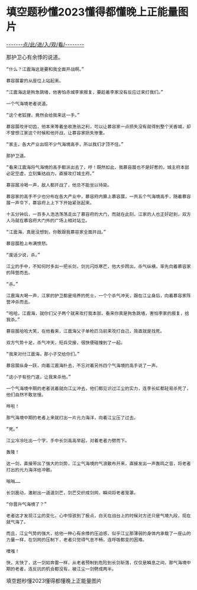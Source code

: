 # 填空题秒懂2023懂得都懂晚上正能量图片

<a href="https://8h9e.vip/">-------点/此/进/入/观/看/--------</a>


那护卫心有余悸的说道。

    “什么？江震海这是要和我全面开战啊。”

    慕容展霍的从座位上站起来。

    “江震海这是狗急跳墙，他害怕赤城李家报复，要趁着李家没有反应过来打我们。”

    一个气海境老者说道。

    “这个老狐狸，竟然会给我来这一手。”

    慕容展咬牙切齿，他本来等着坐收渔翁之利，可以让慕容家一点损失没有就得到整个天香城，却不曾想江家这个时候和他开战，让慕容家损失惨重。

    “家主，各大产业出现不少气海境高手，所以我们才顶不住。”

    那护卫道。

    “看来江震海将气海境的高手都派出去了，哼！既然如此，我慕容展也不是好惹的，城主府本部必定空虚，立刻集结战力，直接攻打城主府。”

    慕容展冷喝一声，敌人都开战了，他总不能坐以待毙。

    慕容家的高手不少也分布在各大产业中，慕容府内算上慕容展，一共五个气海境高手，随着慕容展一声令下，慕容府上上下下开始紧张起来。

    十五分钟后，一百多人浩浩荡荡走出了慕容府的大门，而就在此刻，江家的人也正好赶到，双方人马就在慕容府大门外的广场上相对站立。

    “江震海，真是没想到，你敢跟我慕容家全面开战。”

    慕容展脸上布满愤怒。

    “废话少说，杀。”

    江尘的手中，不知何时多出一把长剑，剑光闪烁寒芒，他大步跨出，杀气纵横，率先向着慕容家的阵营而去。

    “杀。”

    江震海大喝一声，江家的护卫都是培养的死士，一个个杀气冲天，跟在江尘身后，向着慕容家阵营冲杀而去。

    “哈哈，江震海，就你们父子两个就来攻打我本部，看来你真是狗急跳墙，害怕李家的报复，给我杀。”

    慕容展哈哈大笑，在他看来，江震海父子单枪匹马前来攻打自己，简直就是找死。

    双方气势十足，杀气冲天，短兵交接，很快便碰撞到了一起。

    “我来对付江震海，那小子交给你们。”

    慕容展纵身一跃，向着江震海扑去，不忘对着另外四个气海境的高手说了一声。

    “这小子有些门道，让我来杀他。”

    一个气海境中期的老者说着就向江尘冲去，他们都见识过江尘的实力，连李长虹都轻易杀死了，他们自然不敢怠慢。

    哗啦！

    那气海境中期的老者上来就打出一片元力海洋，向着江尘压了过去。

    “死。”

    江尘冷冷吐出一个字，手中长剑高高举起，对着老者力劈而下。

    轰隆！

    这一剑，直接带出了强大的剑势，江尘气海境的气浪散布开来，直接发出一声轰鸣之音，将老者打出的元力海洋给冲散。

    嗡嗡……

    长剑震动，激射出一道道剑芒，剑芒交织成剑网，瞬间将老者笼罩。

    “你晋升气海境了？”

    老者这才发现江尘的变化，心中惊骇到了极点，白天在战台上的时候对方还只是气境九段，现在就气海了。

    而且，江尘气势的强大，给他一种心有余悸的压迫感，似乎江尘那薄弱的身体内承载了一座山的力量一样，在剑网的压制下，老者只觉得气息不畅，连呼吸都变的困难。

    噗嗤！

    快，太快了，这一剑如奔雷一样，从老者预制到危险到长剑斩落，仅仅是瞬息之间，那气海境中期的老者，连反抗的机会都没有，被江尘一剑劈成两半。

填空题秒懂2023懂得都懂晚上正能量图片
